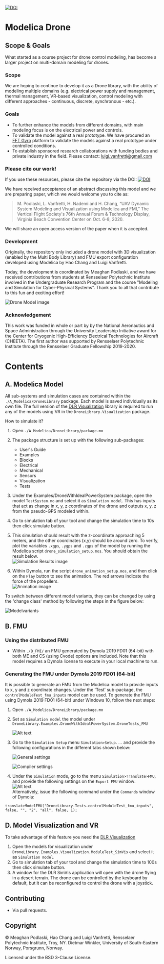 [![DOI](https://zenodo.org/badge/176610570.svg)](https://zenodo.org/badge/latestdoi/176610570)

# Modelica Drone
## Scope & Goals
What started as a course project for drone control modeling, has become a larger project on multi-domain modeling for drones.
### Scope
We are hoping to continue to develop it as a Drone library, with the ability of modeling multiple domains (e.g. electrical power supply and management, thermal management, VR-based visualization, control modeling with different approaches - continuous, discrete, synchronous - etc.).
### Goals
- To further enhance the models from different domains, with main modeling focus is on the electrical power and controls.
- To validate the model against a real prototype. We have procured an [FFT Gyro](https://eurekadynamics.com/fft-gyro/) platform to validate the models against a real prototype under controlled conditions.
- To establish sponsored research collaborations with funding bodies and private industry in the field. Please contact: luigi.vanfretti@gmail.com

### Please cite our work!
If you use these resources, please cite the repository via the DOI: [![DOI](https://zenodo.org/badge/176610570.svg)](https://zenodo.org/badge/latestdoi/176610570)

We have received acceptance of an abstract discussing this model and we are preparing paper, which we would welcome you to cite as:
> M. Podlaski, L. Vanfretti, H. Nademi and H. Chang, “UAV Dynamic System Modeling and Visualization using Modelica and FMI,” The Vertical Flight Society's 76th Annual Forum & Technology Display, Virginia Beach Convention Center on Oct. 6-8, 2020.

We will share an open access version of the paper when it is accepted.

### Development
Originally, the repository only included a drone model with 3D visualization (enabled by the Multi Body Library) and FMU export configuration developed using Modelica by Hao Chang and Luigi Vanfretti.

Today, the development is coordinated by Meaghan Podlaski, and we have received contributions from students at Rensselaer Polytechnic Institute involved in the Undergraduate Research Program and the course "Modeling and Simulation for Cyber-Physical Systems". Thank you to all that contribute to this fun and exciting effort!

![Drone Model image](/D_Pics/main.png "Drone Model")

### Acknowledgement
This work was funded in whole or part by by the National Aeronautics and Space Administration through the University Leadership Initiative award for the Center for Cryogenic High-Efficiency Electrical Technologies for Aircraft (CHEETA). The first author was supported by Rensselaer Polytechnic Institute through the Rensselaer Graduate Fellowship
2019-2020.

# Contents

## A. Modelica Model

All sub-systems and simulation cases are contained within the `./A_Modelica/DroneLibrary` package. Each model is saved individually as its own file. The full version of the [DLR Visualization](https://visualization.ltx.de/) library is required to run any of the models using VR in the `DroneLibrary.Visualization` package.

How to simulate it?

1. Open `./A_Modelica/DroneLibrary/package.mo`
2. The package structure is set up with the following sub-packages:
    - User's Guide
	- Examples
	- Blocks
	- Electrical
	- Mechanical
	- Sensors
	- Visualization
	- Tests
3. Under the Examples/DroneWithIdealPowerSystem package, open the model `TestSystem.mo` and select it as `Simulation model`. This has inputs that act as change in x, y, z coordinates of the drone and outputs x, y, z from the pseudo-GPS modeled within.
4. Go to simulation tab of your tool and change the simulation time to 10s then click simulate button.
5. This simulation should result with the z-coordinate approaching 5 meters, and the other coordinates (x,y) should be around zero. To verify, plot the variables `.xgps`, `.ygps` and `.zgps` of the model by running the Modelica script `drone_simulation_setup.mos`. You should obtain the result below.<br>
![Simulation Results image](/A_Modelica/DroneLibrary/Resources/Images/UserGuide/AnimationPlot_Dashed.png "Simulation Results")

6. Within Dymola, run the script `drone_animation_setup.mos`, and then click on the `Play` button to see the animation. The red arrows indicate the force of the propellers.<br>
![Animation image](/D_Pics/anim.gif "Animation")

To switch between different model variants, they can be changed by using the 'change class' method by following the steps in the figure below:

![Modelvariants](/A_Modelica/DroneLibrary/Resources/Images/UserGuide/droneLib_Example1.png "Change model variants")
## B. FMU
### Using the distributed FMU
- Within `./B_FMI/` an FMU generated by Dymola 2019 FD01 (64-bit) with both ME and CS (using Cvode) options are included.
Note that this model requires a Dymola license to execute in your local machine to run.

### Generating the FMU under Dymola 2019 FD01 (64-bit)
It is possible to generate an FMU from the Modelica model to provide inputs to x, y and z coordinate changes.
Under the 'Test' sub-package, the `controlModuleTest_fmu_inputs` model can be used. To generate the FMU using Dymola 2019 FD01 (64-bit) under Windows 10, follow the next steps:

1. Open `./A_Modelica/DroneLibrary/package.mo`
2. Set as `Simulation model` the model under `DroneLibrary.Examples.DroneWithIdealPowerSystem.DroneTests_FMU`

	![Alt text](/D_Pics/fmiexport/02_setmodel.png "Set model")

3. Go to the `Simulation Setup` menu `Simulation>Setup...` and provide the following configurations in the different tabs shown below:

	![General settings](/D_Pics/fmiexport/03_general.png "General Settings")

	![Compiler settings](/D_Pics/fmiexport/03_compiler.png "Compiler Settings")

4. Under the `Simulation` mode, go to the menu `Simulation>Translate>FMU`, and provide the following settings on the `Export FMU` window:<br>
  ![Alt text](/D_Pics/fmiexport/04_fmuconfig.png "Export FMU Settings")<br>
  Alternatively, issue the following command under the `Commands` window of Dymola:
```
translateModelFMU("DroneLibrary.Tests.controlModuleTest_fmu_inputs", false, "", "2", "all", false, 1);
```

## D. Model Visualization and VR
To take advantage of this feature you need the [DLR Visualization](https://visualization.ltx.de/)
1. Open the models for visualization under `DroneLibrary.Examples.Visualization.ModuleTest_SimVis` and select it as `Simulation model`.
2. Go to simulation tab of your tool and change the simulation time to 100s then click simulate button.
3. A window for the DLR SimVis application will open with the drone flying in a desert terrain. The drone can be controlled by the keyboard by default, but it can be reconfigured to control the drone with a joystick.

## Contributing
- Via pull requests.

## Copyright
&copy; Meaghan Podlaski, Hao Chang and Luigi Vanfretti, Rensselaer Polytechnic Institute, Troy, NY. Dietmar Winkler, University of South-Eastern Norway, Porsgrunn, Norway.

Licensed under the BSD 3-Clause License.
